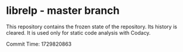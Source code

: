 # librelp - master branch

This repository contains the frozen state of the repository.
Its history is cleared. It is used only for static code
analysis with Codacy.

Commit Time: 1729820863